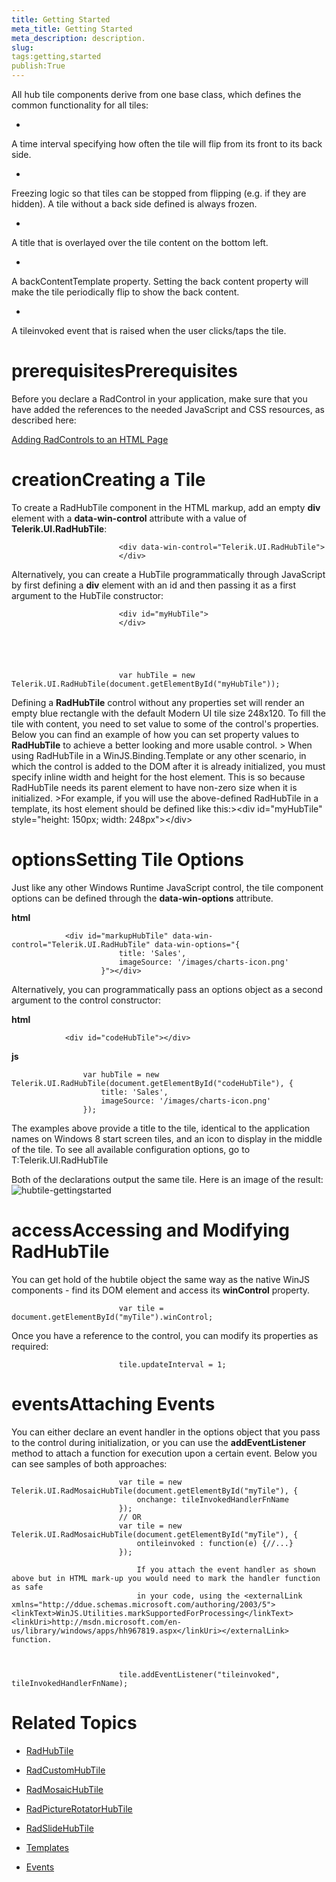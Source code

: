 ```yaml
---
title: Getting Started
meta_title: Getting Started
meta_description: description.
slug: 
tags:getting,started
publish:True
---
```



All hub tile components derive from one base class, which defines the common functionality for all tiles:
			

* 

A time interval specifying how often the tile will flip from its front to its back side.

* 

Freezing logic so that tiles can be stopped from flipping (e.g. if they are hidden). A tile without a back side defined is always frozen.

* 

A title that is overlayed over the tile content on the bottom left.

* 

A backContentTemplate property. Setting the back content property will make the tile periodically flip to show the back content.

* 

A tileinvoked event that is raised when the user clicks/taps the tile.

# prerequisitesPrerequisites

Before you declare a RadControl in your application, make sure that you have added the references to the needed JavaScript and CSS
							resources, as described here:
						

[Adding RadControls to an HTML Page](c2af6caa-6b40-4378-b20b-2e35a0425962)

# creationCreating a Tile

To create a RadHubTile component in the HTML markup, add an empty __div__
							element with a __data-win-control__ attribute
							with a value of __Telerik.UI.RadHubTile__:
						

	
							<div data-win-control="Telerik.UI.RadHubTile">
							</div>
						



Alternatively, you can create a HubTile programmatically through JavaScript by first
							defining a __div__ element with an id and then passing it
							as a first argument to the HubTile constructor:
						

	
							<div id="myHubTile">
							</div>
						



	
							var hubTile = new Telerik.UI.RadHubTile(document.getElementById("myHubTile"));
						



Defining a __RadHubTile__ control without any properties set will render an empty blue rectangle with the default 
              Modern UI tile size 248x120. To fill the tile with content, you need to set value to some of the control's properties. Below you can
              find an example of how you can set property values to __RadHubTile__ to achieve a better looking and more usable 
              control.
            >
								When using RadHubTile in a <legacyBold xmlns="http://ddue.schemas.microsoft.com/authoring/2003/5">WinJS.Binding.Template</legacyBold> or any other scenario, in which the control is added to the DOM
								<legacyItalic xmlns="http://ddue.schemas.microsoft.com/authoring/2003/5">after</legacyItalic> it is already initialized, you must specify inline width and height for the host element. This is so because
								RadHubTile needs its parent element to have non-zero size when it is initialized.
							>For example, if you will use the above-defined RadHubTile in a template, its host element should be defined like this:>&lt;div id="myHubTile" style="height: 150px; width: 248px"&gt;&lt;/div&gt;

# optionsSetting Tile Options

Just like any other Windows Runtime JavaScript control, the tile component options can be defined
							through the __data-win-options__ attribute.
						


 __html__
    


				<div id="markupHubTile" data-win-control="Telerik.UI.RadHubTile" data-win-options="{
						    title: 'Sales',
	                        imageSource: '/images/charts-icon.png'
						}"></div>



Alternatively, you can programmatically pass an options object as a second argument to the control constructor:
						


 __html__
    


				<div id="codeHubTile"></div>




 __js__
    


				    var hubTile = new Telerik.UI.RadHubTile(document.getElementById("codeHubTile"), {
				        title: 'Sales',
				        imageSource: '/images/charts-icon.png'
				    });



The examples above provide a title to the tile, identical to the application names on Windows 8 start screen tiles, and an icon to display in the middle 
              of the tile. To see all available configuration options, go to T:Telerik.UI.RadHubTile

Both of the declarations output the same tile. Here is an image of the result:
            ![hubtile-gettingstarted](../Media/Controls\HubTile\hubtile-gettingstarted.png)

# accessAccessing and Modifying RadHubTile

You can get hold of the hubtile object the same way as the native WinJS components - find its DOM element and access its
							__winControl__ property.
						

	
							var tile = document.getElementById("myTile").winControl;
						



Once you have a reference to the control, you can modify its properties as required:

	
							tile.updateInterval = 1;
						



# eventsAttaching Events

You can either declare an event handler in the options object that you pass to the control during initialization, or you can use the
							__addEventListener__ method to attach a function for execution upon a certain event. Below you can see samples of both
							approaches:
						

	
							var tile = new Telerik.UI.RadMosaicHubTile(document.getElementById("myTile"), {
								onchange: tileInvokedHandlerFnName
							});
							// OR
							var tile = new Telerik.UI.RadMosaicHubTile(document.getElementById("myTile"), {
								ontileinvoked : function(e) {//...}
							});
						

>
								If you attach the event handler as shown above but in HTML mark-up you would need to mark the handler function as safe
								in your code, using the <externalLink xmlns="http://ddue.schemas.microsoft.com/authoring/2003/5"><linkText>WinJS.Utilities.markSupportedForProcessing</linkText><linkUri>http://msdn.microsoft.com/en-us/library/windows/apps/hh967819.aspx</linkUri></externalLink> function.
							

	
							tile.addEventListener("tileinvoked", tileInvokedHandlerFnName);
						



# Related Topics

 * [RadHubTile]({{slug:radhubtile}})

 * [RadCustomHubTile]({{slug:radcustomhubtile}})

 * [RadMosaicHubTile]({{slug:radmosaichubtile}})

 * [RadPictureRotatorHubTile]({{slug:radpicturerotatorhubtile}})

 * [RadSlideHubTile]({{slug:radslidehubtile}})

 * [Templates]({{slug:templates}})

 * [Events]({{slug:events}})
